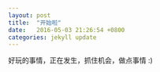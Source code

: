 ```yaml
---
layout: post
title:  "开始啦"
date:   2016-05-03 21:26:54 +0800
categories: jekyll update
---
```


好玩的事情，正在发生，抓住机会，做点事情 :)

